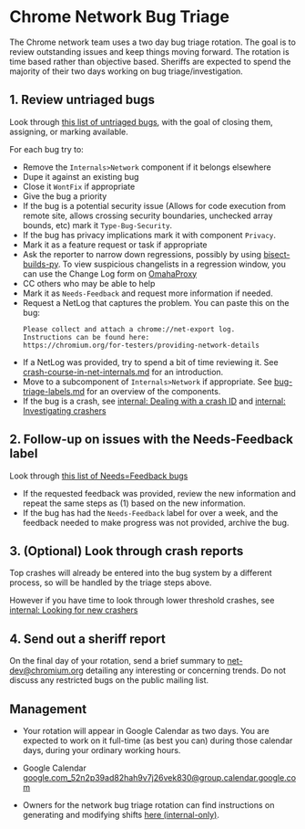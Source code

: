 # Chrome Network Bug Triage

The Chrome network team uses a two day bug triage rotation. The goal is to
review outstanding issues and keep things moving forward. The rotation is time
based rather than objective based. Sheriffs are expected to spend the majority
of their two days working on bug triage/investigation.

## 1. Review untriaged bugs

Look through [this list of untriaged
bugs](https://bugs.chromium.org/p/chromium/issues/list?q=component%3AInternals%3ENetwork%20status%3Aunconfirmed%2Cuntriaged%20-component%3AInternals%3ENetwork%3ECookies%20-component%3AInternals%3ENetwork%3EDNS%20-component%3AInternals%3ENetwork%3ECookies%20-component%3AInternals%3ENetwork%3ECertificate%20-component%3AInternals%3ENetwork%3EReportingAndNEL%20-component%3AInternals%3ENetwork%3EDataUse%20-component%3AInternals%3ENetwork%3EEV%20-component%3AInternals%3ENetwork%3EDataProxy%20-component%3AInternals%3ENetwork%3ECertTrans%20-component%3AInternals%3ENetwork%3ENetworkQuality%20-component%3AInternals%3ENetwork%3EDoH%20-component%3AInternals%3ENetwork%3ENetInfo%20-component%3AOS%3ESystems%3ENetwork&sort=pri%20-opened),
with the goal of closing them, assigning, or marking available.

For each bug try to:

* Remove the `Internals>Network` component if it belongs elsewhere
* Dupe it against an existing bug
* Close it `WontFix` if appropriate
* Give the bug a priority
* If the bug is a potential security issue (Allows for code execution from remote
  site, allows crossing security boundaries, unchecked array bounds, etc) mark
  it `Type-Bug-Security`.
* If the bug has privacy implications mark it with component `Privacy`.
* Mark it as a feature request or task if appropriate
* Ask the reporter to narrow down regressions, possibly by using
  [bisect-builds-py](https://www.chromium.org/developers/bisect-builds-py). To
  view suspicious changelists in a regression window, you can use the Change Log
  form on [OmahaProxy](https://omahaproxy.appspot.com/)
* CC others who may be able to help
* Mark it as `Needs-Feedback` and request more information if needed.
* Request a NetLog that captures the problem. You can paste this on the bug:
  ```
  Please collect and attach a chrome://net-export log.
  Instructions can be found here:
  https://chromium.org/for-testers/providing-network-details
  ```
* If a NetLog was provided, try to spend a bit of time reviewing it. See
  [crash-course-in-net-internals.md](crash-course-in-net-internals.md) for an
  introduction.
* Move to a subcomponent of `Internals>Network` if appropriate. See
  [bug-triage-labels.md](bug-triage-labels.md) for an overview of the components.
* If the bug is a crash, see [internal: Dealing with a crash
  ID](https://goto.google.com/network_triage_internal#dealing-with-a-crash-id)
and [internal: Investigating
crashers](https://goto.google.com/network_triage_internal#investigating-crashers)

## 2. Follow-up on issues with the Needs-Feedback label

Look through [this list of Needs=Feedback
bugs](https://bugs.chromium.org/p/chromium/issues/list?q=component%3AInternals%3ENetwork%20Needs%3DFeedback%20-component%3AInternals%3ENetwork%3ECookies%20-component%3AInternals%3ENetwork%3EDNS%20-component%3AInternals%3ENetwork%3ECookies%20-component%3AInternals%3ENetwork%3ECertificate%20-component%3AInternals%3ENetwork%3EReportingAndNEL%20-component%3AInternals%3ENetwork%3EDataUse%20-component%3AInternals%3ENetwork%3EEV%20-component%3AInternals%3ENetwork%3EDataProxy%20-component%3AInternals%3ENetwork%3ECertTrans%20-component%3AInternals%3ENetwork%3ENetworkQuality%20-component%3AInternals%3ENetwork%3EDoH%20-component%3AInternals%3ENetwork%3ENetInfo%20-component%3AOS%3ESystems%3ENetwork&sort=pri%20-modified)

* If the requested feedback was provided, review the new information and repeat
  the same steps as (1) based on the new information.
* If the bug has had the `Needs-Feedback` label for over a week, and the
  feedback needed to make progress was not provided, archive the bug.

## 3. (Optional) Look through crash reports

Top crashes will already be entered into the bug system by a different process,
so will be handled by the triage steps above.

However if you have time to look through lower threshold crashes, see
[internal: Looking for new crashers](https://goto.google.com/network_triage_internal#looking-for-new-crashers)

## 4. Send out a sheriff report

On the final day of your rotation, send a brief summary to net-dev@chromium.org
detailing any interesting or concerning trends. Do not discuss any restricted
bugs on the public mailing list.

## Management

* Your rotation will appear in Google Calendar as two days. You are expected to
  work on it full-time (as best you can) during those calendar days, during your
  ordinary working hours.

* Google Calendar [google.com_52n2p39ad82hah9v7j26vek830@group.calendar.google.com](https://calendar.google.com/calendar/embed?src=google.com_52n2p39ad82hah9v7j26vek830%40group.calendar.google.com&ctz=America%2FLos_Angeles)

* Owners for the network bug triage rotation can find instructions on
generating and modifying shifts
[here (internal-only)](https://goto.google.com/pflvb).
